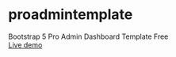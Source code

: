# proadmintemplate
Bootstrap 5 Pro Admin Dashboard Template Free<br>
[Live demo
](https://therichpost.com/bootstrap-5-pro-admin-dashboard-template-free/)
